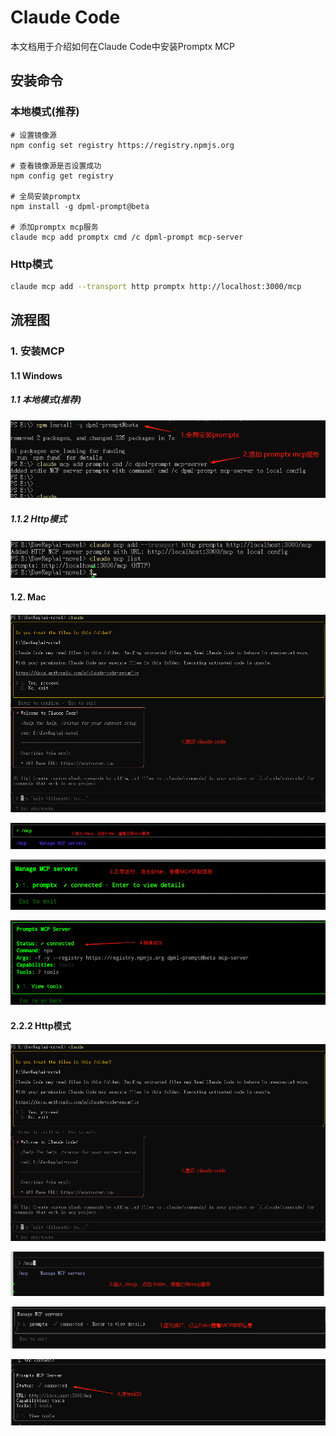 # Claude Code

本文档用于介绍如何在Claude Code中安装Promptx MCP

## 安装命令

### 本地模式(推荐)

```shell
# 设置镜像源
npm config set registry https://registry.npmjs.org

# 查看镜像源是否设置成功
npm config get registry

# 全局安装promptx
npm install -g dpml-prompt@beta

# 添加promptx mcp服务
claude mcp add promptx cmd /c dpml-prompt mcp-server
```

### Http模式

```bash
claude mcp add --transport http promptx http://localhost:3000/mcp
```

## 流程图

### 1. 安装MCP

#### 1.1 Windows

##### 1.1 本地模式(推荐)
![本地模式安装](./Imgs/img-6.png)

##### 1.1.2 Http模式

![Http模式安装](./Imgs/img-1.png)

#### 1.2. Mac

![本地模式检查1](./Imgs/img-2.png)

![本地模式检查2](./Imgs/img-9.png)

![本地模式检查3](./Imgs/img-10.png)

![本地模式检查4](./Imgs/img-11.png)

#### 2.2.2 Http模式

![Http模式检查1](./Imgs/img-2.png)

![Http模式检查2](./Imgs/img-3.png)

![Http模式检查3](./Imgs/img-4.png)

![Http模式检查4](./Imgs/img-5.png)



